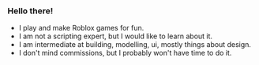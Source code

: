 ### Hello there!
- I play and make Roblox games for fun. 
- I am not a scripting expert, but I would like to learn about it.
- I am intermediate at building, modelling, ui, mostly things about design.
- I don't mind commissions, but I probably won't have time to do it.
